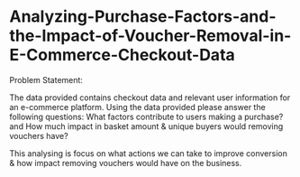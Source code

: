 # Analyzing-Purchase-Factors-and-the-Impact-of-Voucher-Removal-in-E-Commerce-Checkout-Data

Problem Statement:

The data provided contains checkout data and relevant user information for an e-commerce platform. Using the data provided please answer the following questions: What factors contribute to users making a purchase? and How much impact in basket amount & unique buyers would removing vouchers have?

This analysing is focus on what actions we can take to improve conversion & how impact removing vouchers would have on the business.
